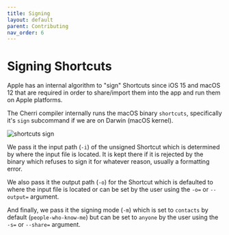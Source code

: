 ```yaml
---
title: Signing
layout: default
parent: Contributing
nav_order: 6
---
```


# Signing Shortcuts

Apple has an internal algorithm to "sign" Shortcuts since iOS 15 and macOS 12 that are required in order to share/import them into the app and run them on Apple platforms.

The Cherri compiler internally runs the macOS binary `shortcuts`, specifically it's `sign` subcommand if we are on Darwin (macOS kernel).

![shortcuts sign](https://github.com/electrikmilk/cherrilang.org/assets/4368524/7403e7d6-309b-499d-a1a0-a5f3468a333a)

We pass it the input path (`-i`) of the unsigned Shortcut which is determined by where the input file is located. It is kept there if it is rejected by the binary which refuses to sign it for whatever reason, usually a formatting error.

We also pass it the output path (`-o`) for the Shortcut which is defaulted to where the input file is located or can be set by the user using the `-o=` or `--output=` argument.

And finally, we pass it the signing mode (`-m`) which is set to `contacts` by default (`people-who-know-me`) but can be set to `anyone` by the user using the `-s=` or `--share=` argument.
